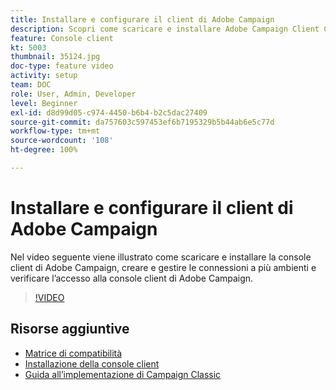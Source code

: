 ```yaml
---
title: Installare e configurare il client di Adobe Campaign
description: Scopri come scaricare e installare Adobe Campaign Client Console, creare e gestire le connessioni a più ambienti e verificare l’accesso ad Adobe Campaign Client Console.
feature: Console client
kt: 5003
thumbnail: 35124.jpg
doc-type: feature video
activity: setup
team: DOC
role: User, Admin, Developer
level: Beginner
exl-id: d8d99d05-c974-4450-b6b4-b2c5dac27409
source-git-commit: da757603c597453ef6b7195329b5b44ab6e5c77d
workflow-type: tm+mt
source-wordcount: '108'
ht-degree: 100%

---
```


# Installare e configurare il client di Adobe Campaign

Nel video seguente viene illustrato come scaricare e installare la console client di Adobe Campaign, creare e gestire le connessioni a più ambienti e verificare l’accesso alla console client di Adobe Campaign.

>[!VIDEO](https://video.tv.adobe.com/v/35124?quality=12)

## Risorse aggiuntive

* [Matrice di compatibilità](https://helpx.adobe.com/it/campaign/kb/compatibility-matrix.html)
* [Installazione della console client](https://docs.adobe.com/content/help/it-IT/campaign-classic/using/installing-campaign-classic/installing-campaign-in-windows-/installing-the-client-console.html)
* [Guida all’implementazione di Campaign Classic](https://helpx.adobe.com/it/campaign/kb/acc-implementation.html)
